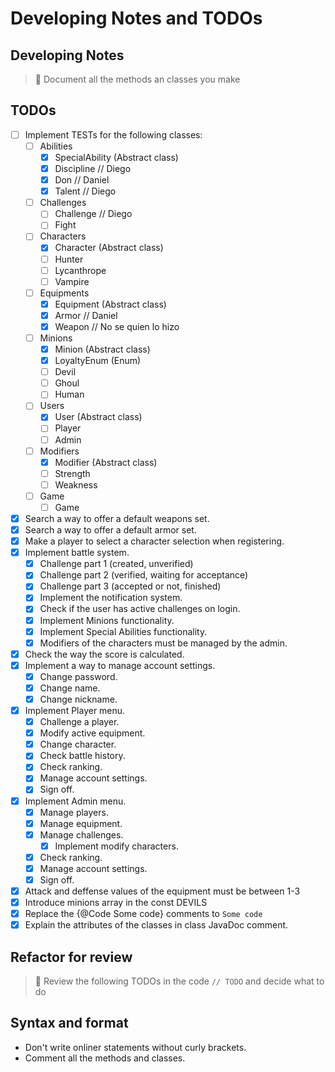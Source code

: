 # Developing Notes and TODOs

## Developing Notes

> 📄 Document all the methods an classes you make

## TODOs

- [ ] Implement TESTs for the following classes:
  - [ ] Abilities
    - [X] SpecialAbility (Abstract class)
    - [X] Discipline    // Diego
    - [X] Don           // Daniel
    - [X] Talent        // Diego
  - [ ] Challenges
    - [ ] Challenge     // Diego
    - [ ] Fight
  - [ ] Characters
    - [X] Character (Abstract class)
    - [ ] Hunter
    - [ ] Lycanthrope
    - [ ] Vampire
  - [ ] Equipments
    - [X] Equipment (Abstract class)
    - [X] Armor         // Daniel
    - [X] Weapon        // No se quien lo hizo
  - [ ] Minions
    - [x] Minion (Abstract class)
    - [X] LoyaltyEnum (Enum)
    - [ ] Devil
    - [ ] Ghoul
    - [ ] Human
  - [ ] Users
    - [X] User (Abstract class)
    - [ ] Player
    - [ ] Admin
  - [ ] Modifiers
    - [X] Modifier (Abstract class)
    - [ ] Strength
    - [ ] Weakness
  - [ ] Game
    - [ ] Game

- [X] Search a way to offer a default weapons set.
- [X] Search a way to offer a default armor set.
- [X] Make a player to select a character selection when registering.
- [X] Implement battle system.
  - [X] Challenge part 1 (created, unverified)
  - [X] Challenge part 2 (verified, waiting for acceptance)
  - [X] Challenge part 3 (accepted or not, finished)
  - [X] Implement the notification system.
  - [X] Check if the user has active challenges on login.
  - [X] Implement Minions functionality.
  - [X] Implement Special Abilities functionality.
  - [X] Modifiers of the characters must be managed by the admin.
- [X] Check the way the score is calculated.
- [X] Implement a way to manage account settings.
  - [X] Change password.
  - [X] Change name.
  - [X] Change nickname.
- [x] Implement Player menu.
  - [X] Challenge a player.
  - [X] Modify active equipment.
  - [X] Change character.
  - [X] Check battle history.
  - [X] Check ranking.
  - [X] Manage account settings.
  - [X] Sign off.
- [x] Implement Admin menu.
  - [X] Manage players.
  - [X] Manage equipment.
  - [X] Manage challenges.
    - [X] Implement modify characters.
  - [X] Check ranking.
  - [X] Manage account settings.
  - [X] Sign off.
- [X] Attack and deffense values of the equipment must be between 1-3
- [X] Introduce minions array in the const DEVILS
- [X] Replace the {@Code Some code} comments to <code>Some code</code>
- [X] Explain the attributes of the classes in class JavaDoc comment.
  
## Refactor for review

> 📆 Review the following TODOs in the code `// TODO` and decide what to do

## Syntax and format

- Don't write onliner statements without curly brackets.
- Comment all the methods and classes.